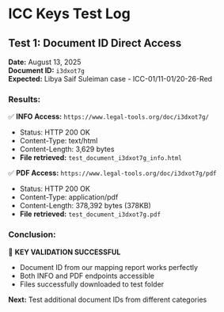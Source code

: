 # ICC Keys Test Log

## Test 1: Document ID Direct Access
**Date:** August 13, 2025  
**Document ID:** `i3dxot7g`  
**Expected:** Libya Saif Suleiman case - ICC-01/11-01/20-26-Red

### Results:
✅ **INFO Access:** `https://www.legal-tools.org/doc/i3dxot7g/`
- Status: HTTP 200 OK
- Content-Type: text/html
- Content-Length: 3,629 bytes
- **File retrieved:** `test_document_i3dxot7g_info.html`

✅ **PDF Access:** `https://www.legal-tools.org/doc/i3dxot7g/pdf`
- Status: HTTP 200 OK  
- Content-Type: application/pdf
- Content-Length: 378,392 bytes (378KB)
- **File retrieved:** `test_document_i3dxot7g.pdf`

### Conclusion:
🎯 **KEY VALIDATION SUCCESSFUL**
- Document ID from our mapping report works perfectly
- Both INFO and PDF endpoints accessible
- Files successfully downloaded to test folder

**Next:** Test additional document IDs from different categories